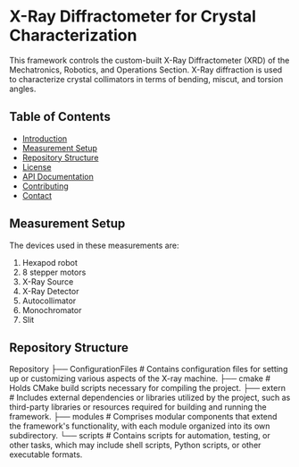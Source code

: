 # X-Ray Diffractometer for Crystal Characterization

This framework controls the custom-built X-Ray Diffractometer (XRD) of the Mechatronics, Robotics, and Operations Section. X-Ray diffraction is used to characterize crystal collimators in terms of bending, miscut, and torsion angles.

## Table of Contents

- [Introduction](#x-Ray-Diffractometer-for-Crystal-Characterization)
- [Measurement Setup](#measurement-setup)
- [Repository Structure](#repository-structure)
- [License](#license)
- [API Documentation](#api-documentation)
- [Contributing](#contributing)
- [Contact](#contact)

## Measurement Setup
The devices used in these measurements are:

1. Hexapod robot
2. 8 stepper motors
3. X-Ray Source
4. X-Ray Detector
5. Autocollimator
6. Monochromator
7. Slit

## Repository Structure

Repository
    ├── ConfigurationFiles  # Contains configuration files for setting up or customizing various aspects of the X-ray machine.
    ├── cmake               # Holds CMake build scripts necessary for compiling the project.
    ├── extern              # Includes external dependencies or libraries utilized by the project, such as third-party libraries or resources required for building and running the framework.
    ├── modules             # Comprises modular components that extend the framework's functionality, with each module organized into its own subdirectory.
    └── scripts             # Contains scripts for automation, testing, or other tasks, which may include shell scripts, Python scripts, or other executable formats.
